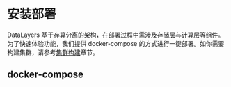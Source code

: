 # 安装部署
DataLayers 基于存算分离的架构，在部署过程中需涉及存储层与计算层等组件。为了快速体验功能，我们提供 docker-compose 的方式进行一键部署。如你需要构建集群，请参考[集群构建](../cluster/introduction.md)章节。


## docker-compose



